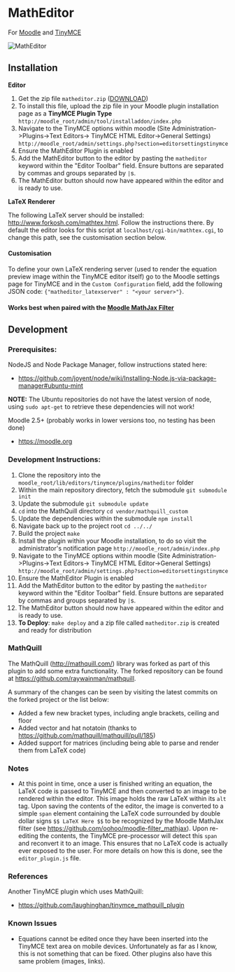 # MathEditor
For [Moodle](https://moodle.org) and [TinyMCE](http://www.tinymce.com/)

![MathEditor](https://github.com/oohoo/moodle-tinymce_matheditor/blob/master/image1.png?raw=true "MathEditor")

## Installation

**Editor**

1. Get the zip file `matheditor.zip` ([DOWNLOAD](http://dl.bintray.com/raywainman/generic/matheditor.zip?direct))
2. To install this file, upload the zip file in your Moodle plugin installation page as a **TinyMCE Plugin Type**
    `http://moodle_root/admin/tool/installaddon/index.php`
3. Navigate to the TinyMCE options within moodle (Site Administration->Plugins->Text Editors->
   TinyMCE HTML Editor->General Settings)
   `http://moodle_root/admin/settings.php?section=editorsettingstinymce`
4. Ensure the MathEditor Plugin is enabled
5. Add the MathEditor button to the editor by pasting the `matheditor` keyword within the "Editor Toolbar"
   field. Ensure buttons are separated by commas and groups separated by `|`s.
6. The MathEditor button should now have appeared within the editor and is ready to use.

**LaTeX Renderer**

The following LaTeX server should be installed: http://www.forkosh.com/mathtex.html. Follow the instructions
there. By default the editor looks for this script at `localhost/cgi-bin/mathtex.cgi`, to change this path,
see the customisation section below.

#### Customisation

To define your own LaTeX rendering server (used to render the equation preview image within the TinyMCE editor
itself) go to the Moodle settings page for TinyMCE and in the `Custom Configuration` field, add the following
JSON code: `{"matheditor_latexserver" : "<your server>"}`.

#### Works best when paired with the [Moodle MathJax Filter](https://github.com/oohoo/moodle-filter_mathjax)

## Development

### Prerequisites:

NodeJS and Node Package Manager, follow instructions stated here:

* https://github.com/joyent/node/wiki/Installing-Node.js-via-package-manager#ubuntu-mint

**NOTE:** The Ubuntu repositories do not have the latest version of node, using `sudo apt-get` to retrieve these dependencies will not work!

Moodle 2.5+ (probably works in lower versions too, no testing has been done)
* https://moodle.org

### Development Instructions:

1. Clone the repository into the `moodle_root/lib/editors/tinymce/plugins/matheditor` folder
2. Within the main repository directory, fetch the submodule
   `git submodule init`
3. Update the submodule
   `git submodule update`
4. `cd` into the MathQuill directory
   `cd vendor/mathquill_custom`
5. Update the dependencies within the submodule
   `npm install`
6. Navigate back up to the project root
   `cd ../../`
7. Build the project
   `make`
8. Install the plugin within your Moodle installation, to do so visit the administrator's notification page
   `http://moodle_root/admin/index.php`
9. Navigate to the TinyMCE options within moodle (Site Administration->Plugins->Text Editors->
   TinyMCE HTML Editor->General Settings)
   `http://moodle_root/admin/settings.php?section=editorsettingstinymce`
10. Ensure the MathEditor Plugin is enabled
11. Add the MathEditor button to the editor by pasting the `matheditor` keyword within the "Editor Toolbar"
   field. Ensure buttons are separated by commas and groups separated by `|`s.
12. The MathEditor button should now have appeared within the editor and is ready to use.
13. **To Deploy**:
    `make deploy` and a zip file called `matheditor.zip` is created and ready for distribution

### MathQuill

The MathQuill (http://mathquill.com/) library was forked as part of this plugin to add some extra functionality.
The forked repository can be found at https://github.com/raywainman/mathquill.

A summary of the changes can be seen by visiting the latest commits on the forked project or the list below:
* Added a few new bracket types, including angle brackets, ceiling and floor
* Added vector and hat notatoin (thanks to https://github.com/mathquill/mathquill/pull/185)
* Added support for matrices (including being able to parse and render them from LaTeX code)

### Notes

* At this point in time, once a user is finished writing an equation, the LaTeX code is passed to TinyMCE and then
converted to an image to be rendered within the editor. This image holds the raw LaTeX within its `alt` tag. Upon
saving the contents of the editor, the image is converted to a simple `span` element containing the LaTeX code
surrounded by double dollar signs `$$ LaTeX Here $$` to be recognized by the Moodle MathJax filter
(see https://github.com/oohoo/moodle-filter_mathjax). Upon re-editing the contents, the TinyMCE pre-processor will
detect this `span` and reconvert it to an image. This ensures that no LaTeX code is actually ever exposed to the user.
For more details on how this is done, see the `editor_plugin.js` file.

### References

Another TinyMCE plugin which uses MathQuill:
* https://github.com/laughinghan/tinymce_mathquill_plugin

### Known Issues
* Equations cannot be edited once they have been inserted into the TinyMCE text area on mobile devices. Unfortunately
as far as I know, this is not something that can be fixed. Other plugins also have this same problem (images, links).
